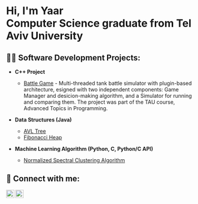 <h1>Hi, I'm Yaar <br/>Computer Science graduate from Tel Aviv University

<h2>👨‍💻 Software Development Projects:</h2>

- <b>C++ Project </b>

   
  - [Battle Game](https://github.com/YaarKoren/Battle-Game) - 
     Multi-threaded tank battle simulator with plugin-based architecture, esigned with two independent components: Game Manager and desicion-making algorithm, and a Simulator for running and comparing them. The project was part of the TAU course, Advanced Topics in Programming.
- <b>Data Structures (Java)</b>
  - [AVL Tree](https://github.com/YaarKoren/AVL-Tree)
  - [Fibonacci Heap](https://github.com/YaarKoren/Fibonacci-Heap)
- <b>Machine Learning Algorithm (Python, C, Python/C API)</b>
  - [Normalized Spectral Clustering Algorithm](https://github.com/YaarKoren/Normalized-Spectral-Clustering-Algorithm)


<h2> 🤳 Connect with me:</h2>

[<img align="left" alt="YaarKoren | LinkedIn" width="22px" src="https://upload.wikimedia.org/wikipedia/commons/8/81/LinkedIn_icon.svg" />][linkedin] 
[<img align="left" alt="YaarKoren | Gmail" width="22px" src="https://upload.wikimedia.org/wikipedia/commons/7/7e/Gmail_icon_%282020%29.svg" />][gmail] 


[linkedin]: https://www.linkedin.com/in/yaar-koren-3a5a901b6/
[gmail]: mailto:forest.koren@gmail.com

<!--
**YaarKoren/YaarKoren** is a ✨ _special_ ✨ repository because its `README.md` (this file) appears on your GitHub profile.

Here are some ideas to get you started:

- 🔭 I’m currently working on ...
- 🌱 I’m currently learning ...
- 👯 I’m looking to collaborate on ...
- 🤔 I’m looking for help with ...
- 💬 Ask me about ...
- 📫 How to reach me: ...
- 😄 Pronouns: ...
- ⚡ Fun fact: ...
-->

